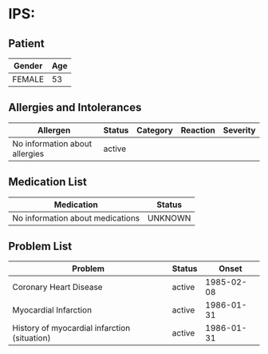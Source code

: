 # IPS:

## Patient

|Gender|Age|
|---|---|
|FEMALE|53|

## Allergies and Intolerances

|Allergen|Status|Category|Reaction|Severity|
|---|---|---|---|---|
|No information about allergies|active||||

## Medication List

|Medication|Status|
|---|---|
|No information about medications|UNKNOWN|

## Problem List

|Problem|Status|Onset|
|---|---|---|
|Coronary Heart Disease|active|1985-02-08|
|Myocardial Infarction|active|1986-01-31|
|History of myocardial infarction (situation)|active|1986-01-31|
